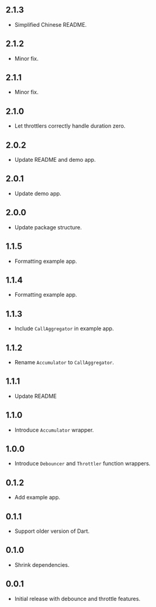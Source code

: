 ## 2.1.3

* Simplified Chinese README.

## 2.1.2

* Minor fix.

## 2.1.1

* Minor fix.

## 2.1.0

* Let throttlers correctly handle duration zero.

## 2.0.2

* Update README and demo app.

## 2.0.1

* Update demo app.

## 2.0.0

* Update package structure.

## 1.1.5

* Formatting example app.

## 1.1.4

* Formatting example app.

## 1.1.3

* Include `CallAggregator` in example app.

## 1.1.2

* Rename `Accumulator` to `CallAggregator`.

## 1.1.1

* Update README

## 1.1.0

* Introduce `Accumulator` wrapper.

## 1.0.0

* Introduce `Debouncer` and `Throttler` function wrappers.

## 0.1.2

* Add example app.

## 0.1.1

* Support older version of Dart.

## 0.1.0

* Shrink dependencies.

## 0.0.1

* Initial release with debounce and throttle features.
